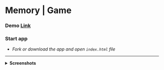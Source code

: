 # Memory | Game

### Demo  [Link](https://annrize.github.io/Memory-Game/)

### **Start app**

- _Fork or download the app and open `index.html` file_

---

 <details><summary><b>Screenshots</b></summary>    
  
<h3>Memory</h3><img src="pictures/screenshot.png" >
</details>

